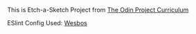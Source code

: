 This is Etch-a-Sketch Project from [The Odin Project Curriculum](https://www.theodinproject.com/courses/web-development-101/lessons/etch-a-sketch-project)

ESlint Config Used: [Wesbos](https://github.com/wesbos/eslint-config-wesbos)
